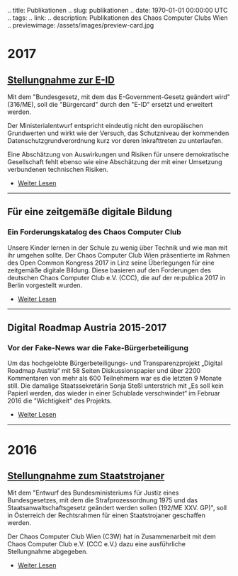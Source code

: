 
.. title: Publikationen
.. slug: publikationen
.. date: 1970-01-01 00:00:00 UTC
.. tags:
.. link:
.. description: Publikationen des Chaos Computer Clubs Wien
.. previewimage: /assets/images/preview-card.jpg

# 2017

## [Stellungnahme zur E-ID](link://slug/316ME_stellungnahme_e-id)

Mit dem "Bundesgesetz, mit dem das E-Government-Gesetz geändert wird" (316/ME), soll die "Bürgercard" durch den "E-ID" ersetzt und erweitert werden.

Der Ministerialentwurf entspricht eindeutig nicht den europäischen Grundwerten und wirkt wie der Versuch, das Schutzniveau der kommenden Datenschutzgrundverordnung kurz vor deren Inkrafttreten zu unterlaufen.

Eine Abschätzung von Auswirkungen und Risiken für unsere demokratische Gesellschaft fehlt ebenso wie eine Abschätzung der mit einer Umsetzung verbundenen technischen Risiken.

* [Weiter Lesen](link://slug/316ME_stellungnahme_e-id)

***


## Für eine zeitgemäße digitale Bildung
### Ein Forderungskatalog des Chaos Computer Club

Unsere Kinder lernen in der Schule zu wenig über Technik und wie man mit ihr umgehen sollte. Der Chaos Computer Club Wien präsentierte im Rahmen des Open Common Kongress 2017 in Linz seine Überlegungen für eine zeitgemäße digitale Bildung. Diese basieren auf den Forderungen des deutschen Chaos Computer Club e.V. (CCC), die auf der re:publica 2017 in Berlin vorgestellt wurden.

* [Weiter Lesen](link://slug/digitale_bildung)

***


## Digital Roadmap Austria 2015-2017
### Vor der Fake-News war die Fake-Bürgerbeteiligung

Um das hochgelobte Bürgerbeteiligungs- und Transparenzprojekt „Digital Roadmap Austria“ mit 58 Seiten Diskussionspapier und über 2200 Kommentaren von mehr als 600 Teilnehmern war es die letzten 9 Monate still. Die damalige Staatssekretärin Sonja Steßl unterstrich mit „Es soll kein Papierl werden, das wieder in einer Schublade verschwindet“ im Februar 2016 die "Wichtigkeit" des Projekts.


* [Weiter Lesen](link://slug/digital_roadmap_rip)

***


# 2016

## [Stellungnahme zum Staatstrojaner](link://slug/192ME_stellungnahme_staatstrojaner)

Mit dem "Entwurf des Bundesministeriums für Justiz eines Bundesgesetzes, mit 
dem die Strafprozessordnung 1975 und das Staatsanwaltschaftsgesetz geändert 
werden sollen (192/ME XXV. GP)", soll in Österreich der Rechtsrahmen für einen 
Staatstrojaner geschaffen werden.

Der Chaos Computer Club Wien (C3W) hat in Zusammenarbeit mit dem 
Chaos Computer Club e.V. (CCC e.V.) dazu eine ausführliche Stellungnahme 
abgegeben.

* [Weiter Lesen](link://slug/192ME_stellungnahme_staatstrojaner)

